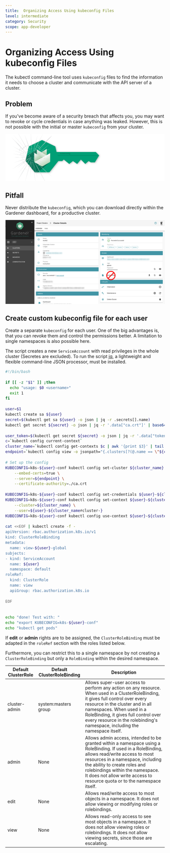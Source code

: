 ```yaml
---
title:  Organizing Access Using kubeconfig Files
level: intermediate
category: Security
scope: app-developer
---
```


# Organizing Access Using kubeconfig Files
The kubectl command-line tool uses `kubeconfig` files to find the information it needs to choose a cluster and 
communicate with the API server of a cluster.

## Problem
If you've become aware of a security breach that affects you, you may want to revoke or cycle credentials 
in case anything was leaked. However, this is not possible with the initial or master `kubeconfig` from your 
cluster.


![teaser](./images/teaser.svg)


## Pitfall

Never distribute the `kubeconfig`, which you can download directly within the Gardener dashboard, for a productive cluster.

![kubeconfig-dont](./images/kubeconfig-initial.png)



## Create custom kubeconfig file for each user

Create a separate `kubeconfig` for each user. One of the big advantages is, that you can revoke them and control 
the permissions better. A limitation to single namespaces is also possible here.

The script creates a new `ServiceAccount` with read privileges in the whole cluster (Secretes are excluded).
To run the script [jq](https://stedolan.github.io/jq/), a lightweight and flexible command-line JSON processor, must 
be installed.


```bash
#!/bin/bash

if [[ -z "$1" ]] ;then
  echo "usage: $0 <username>"
  exit 1
fi

user=$1
kubectl create sa ${user}
secret=$(kubectl get sa ${user} -o json | jq -r .secrets[].name)
kubectl get secret ${secret} -o json | jq -r '.data["ca.crt"]' | base64 -D > ca.crt

user_token=$(kubectl get secret ${secret} -o json | jq -r '.data["token"]' | base64 -D)
c=`kubectl config current-context`
cluster_name=`kubectl config get-contexts $c | awk '{print $3}' | tail -n 1`
endpoint=`kubectl config view -o jsonpath="{.clusters[?(@.name == \"${cluster_name}\")].cluster.server}"`

# Set up the config
KUBECONFIG=k8s-${user}-conf kubectl config set-cluster ${cluster_name} \
    --embed-certs=true \
    --server=${endpoint} \
    --certificate-authority=./ca.crt

KUBECONFIG=k8s-${user}-conf kubectl config set-credentials ${user}-${cluster_name#cluster-} --token=${user_token}
KUBECONFIG=k8s-${user}-conf kubectl config set-context ${user}-${cluster_name#cluster-} \
    --cluster=${cluster_name} \
    --user=${user}-${cluster_name#cluster-}
KUBECONFIG=k8s-${user}-conf kubectl config use-context ${user}-${cluster_name#cluster-}

cat <<EOF | kubectl create -f -
apiVersion: rbac.authorization.k8s.io/v1
kind: ClusterRoleBinding
metadata:
  name: view-${user}-global
subjects:
- kind: ServiceAccount
  name: ${user}
  namespace: default
roleRef:
  kind: ClusterRole
  name: view
  apiGroup: rbac.authorization.k8s.io

EOF


echo "done! Test with: "
echo "export KUBECONFIG=k8s-${user}-conf"
echo "kubectl get pods"
```

If **edit** or **admin** rights are to be assigned, the `ClusterRoleBinding` must be adapted in the `roleRef` section 
with the roles listed below.

Furthermore, you can restrict this to a single namespace by not creating a `ClusterRoleBinding` but only a `RoleBinding`
within the desired namespace.

Default ClusterRole |	Default ClusterRoleBinding	| Description
------------------- | ----------------------------- | ---------------
cluster-admin	    | system:masters group	        | Allows super-user access to perform any action on any resource. When used in a ClusterRoleBinding, it gives full control over every resource in the cluster and in all namespaces. When used in a RoleBinding, it gives full control over every resource in the rolebinding's namespace, including the namespace itself.
admin	            | None                          | Allows admin access, intended to be granted within a namespace using a RoleBinding. If used in a RoleBinding, allows read/write access to most resources in a namespace, including the ability to create roles and rolebindings within the namespace. It does not allow write access to resource quota or to the namespace itself.
edit	            | None	                        | Allows read/write access to most objects in a namespace. It does not allow viewing or modifying roles or rolebindings.
view	            | None                          | Allows read-only access to see most objects in a namespace. It does not allow viewing roles or rolebindings. It does not allow viewing secrets, since those are escalating.


